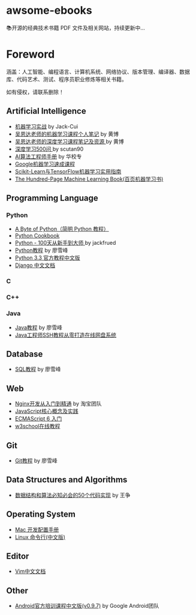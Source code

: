 # awsome-ebooks
📚开源的经典技术书籍 PDF 文件及相关网站，持续更新中...

# Foreword

涵盖：人工智能、编程语言、计算机系统、网络协议、版本管理、编译器、数据库、代码艺术、测试、程序员职业修炼等相关书籍。

如有侵权，请联系删除！

## Artificial Intelligence
- [机器学习实战](https://github.com/Jack-Cherish/Machine-Learning) by Jack-Cui
- [吴恩达老师的机器学习课程个人笔记](https://github.com/fengdu78/Coursera-ML-AndrewNg-Notes ) by 黄博
- [吴恩达老师的深度学习课程笔记及资源 ](https://github.com/fengdu78/deeplearning_ai_books ) by 黄博
- [深度学习500问 ](https://github.com/scutan90/DeepLearning-500-questions ) by scutan90
- [AI算法工程师手册](https://github.com/Jack-Cherish/Machine-Learning) by 华校专
- [Google机器学习速成课程](https://developers.google.cn/machine-learning/crash-course/)
- [Scikit-Learn与TensorFlow机器学习实用指南](https://github.com/apachecn/ml-mastery-zh)
- [The Hundred-Page Machine Learning Book(百页机器学习书)](http://themlbook.com/wiki/doku.php?id=start)
## Programming Language
### Python
- [A Byte of Python（简明 Python 教程）](https://wizardforcel.gitbooks.io/a-byte-of-python/content/)
- [Python Cookbook](https://python3-cookbook.readthedocs.io/zh_CN/latest/)
- [Python - 100天从新手到大师 ](https://github.com/jackfrued/Python-100-Days ) by jackfrued
- [Python教程](https://www.liaoxuefeng.com/wiki/1016959663602400) by 廖雪峰
- [Python 3.3 官方教程中文版](http://www.pythondoc.com/pythontutorial3/index.html)
- [Django 中文文档](https://django-chinese-docs.readthedocs.io/en/latest/)
### C



### C++



### Java
- [Java教程](https://wizardforcel.gitbooks.io/a-byte-of-python/content/) by 廖雪峰
- [Java工程师SSH教程从零打造在线网盘系统](https://github.com/jimisun123/ssh-network-hard-disk)
## Database
- [SQL教程](https://www.liaoxuefeng.com/wiki/1177760294764384)  by 廖雪峰

## Web
- [Nginx开发从入门到精通](http://tengine.taobao.org/book/index.html) by 淘宝团队
- [JavaScript核心概念及实践](http://icodeit.org/jsccp/)
- [ECMAScript 6 入门](http://es6.ruanyifeng.com/)
- [w3school在线教程](http://themlbook.com/wiki/doku.php?id=start)
## Git
- [Git教程](https://www.liaoxuefeng.com/wiki/896043488029600) by 廖雪峰

## Data Structures and Algorithms
- [数据结构和算法必知必会的50个代码实现](https://github.com/wangzheng0822/algo) by 王争

## Operating System
- [Mac 开发配置手册](https://aaaaaashu.gitbooks.io/mac-dev-setup/content/)
- [Linux 命令行(中文版)](http://billie66.github.io/TLCL/book/)

## Editor
- [Vim中文文档](https://github.com/vimcn/vimcdoc)

## Other
- [Android官方培训课程中文版(v0.9.7)](http://hukai.me/android-training-course-in-chinese/index.html) by Google Android团队


 
